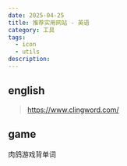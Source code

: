 ```yaml
---
date: 2025-04-25
title: 推荐实用网站 - 英语
category: 工具
tags:
  - icon
  - utils
description:
---
```


## english

> https://www.clingword.com/

## game

肉鸽游戏背单词
